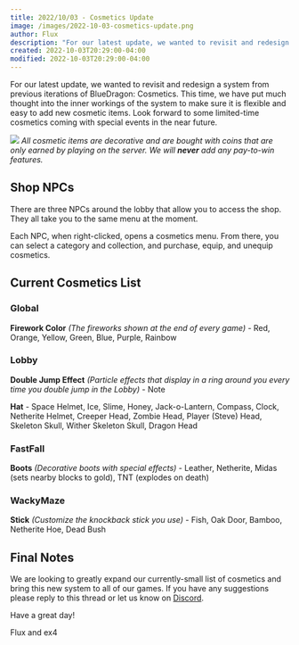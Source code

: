 ```yaml
---
title: 2022/10/03 - Cosmetics Update
image: /images/2022-10-03-cosmetics-update.png
author: Flux
description: "For our latest update, we wanted to revisit and redesign a system from previous iterations of BlueDragon: Cosmetics. This time, we have put much thought into the inner workings of the system to make sure it is flexible and easy to add new cosmetic items. Look forward to some limited-time cosmetics coming with special events in the near future."
created: 2022-10-03T20:29:00-04:00
modified: 2022-10-03T20:29:00-04:00
---
```


For our latest update, we wanted to revisit and redesign a system from previous iterations of BlueDragon: Cosmetics. This time, we have put much thought into the inner workings of the system to make sure it is flexible and easy to add new cosmetic items. Look forward to some limited-time cosmetics coming with special events in the near future.

![](/images/2022-10-03-cosmetics-update.png)
*All cosmetic items are decorative and are bought with coins that are only earned by playing on the server. We will **never** add any pay-to-win features.*

## Shop NPCs
There are three NPCs around the lobby that allow you to access the shop. They all take you to the same menu at the moment.

Each NPC, when right-clicked, opens a cosmetics menu. From there, you can select a category and collection, and purchase, equip, and unequip cosmetics.

## Current Cosmetics List
### Global
**Firework Color** *(The fireworks shown at the end of every game)* - Red, Orange, Yellow, Green, Blue, Purple, Rainbow
### Lobby
**Double Jump Effect** *(Particle effects that display in a ring around you every time you double jump in the Lobby)* - Note

**Hat** - Space Helmet, Ice, Slime, Honey, Jack-o-Lantern, Compass, Clock, Netherite Helmet, Creeper Head, Zombie Head, Player (Steve) Head, Skeleton Skull, Wither Skeleton Skull, Dragon Head
### FastFall
**Boots** *(Decorative boots with special effects)* - Leather, Netherite, Midas (sets nearby blocks to gold), TNT (explodes on death)
### WackyMaze
**Stick** *(Customize the knockback stick you use)* - Fish, Oak Door, Bamboo, Netherite Hoe, Dead Bush

## Final Notes
We are looking to greatly expand our currently-small list of cosmetics and bring this new system to all of our games. If you have any suggestions please reply to this thread or let us know on [Discord](https://discord.gg/3gvSPdW).

Have a great day!

Flux and ex4